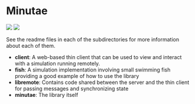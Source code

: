 # Minutae

![](https://tokei.rs/b1/github/Ameobea/minutae)
![](https://tokei.rs/b1/github/Ameobea/minutae?category=files)

See the readme files in each of the subdirectories for more information about each of them.

* **client**: A web-based thin client that can be used to view and interact with a simulation running remotely.
* **fish**: A simulation implementation involving small swimming fish providing a good example of how to use the library
* **libremote**: Contains code shared between the server and the thin client for passing messages and synchronizing state
* **minutae**: The library itself
